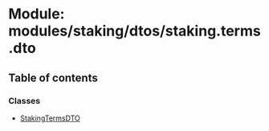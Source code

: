 # Module: modules/staking/dtos/staking.terms.dto

## Table of contents

### Classes

- [StakingTermsDTO](../classes/modules_staking_dtos_staking_terms_dto.StakingTermsDTO.md)
